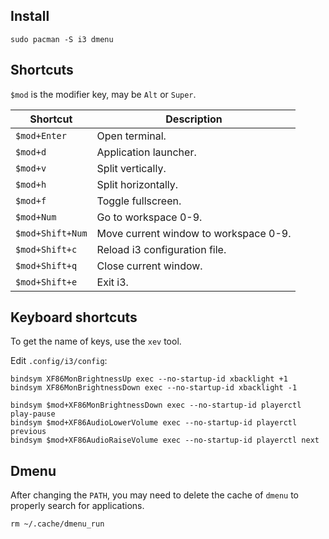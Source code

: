 ---
---

## Install

```shell
sudo pacman -S i3 dmenu
```

## Shortcuts

`$mod` is the modifier key, may be `Alt` or `Super`.

| Shortcut | Description |
| --- | --- |
| `$mod+Enter` | Open terminal. |
| `$mod+d` | Application launcher. |
| `$mod+v` | Split vertically. |
| `$mod+h` | Split horizontally. |
| `$mod+f` | Toggle fullscreen. |
| `$mod+Num` | Go to workspace 0-9. |
| `$mod+Shift+Num` | Move current window to workspace 0-9. |
| `$mod+Shift+c` | Reload i3 configuration file. |
| `$mod+Shift+q` | Close current window. |
| `$mod+Shift+e` | Exit i3. |

## Keyboard shortcuts

To get the name of keys,
use the `xev` tool.

Edit `.config/i3/config`:

```shell
bindsym XF86MonBrightnessUp exec --no-startup-id xbacklight +1
bindsym XF86MonBrightnessDown exec --no-startup-id xbacklight -1

bindsym $mod+XF86MonBrightnessDown exec --no-startup-id playerctl play-pause
bindsym $mod+XF86AudioLowerVolume exec --no-startup-id playerctl previous
bindsym $mod+XF86AudioRaiseVolume exec --no-startup-id playerctl next
```

## Dmenu

After changing the `PATH`,
you may need to delete the cache of `dmenu` to properly search for applications.

```shell
rm ~/.cache/dmenu_run
```
